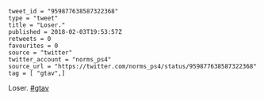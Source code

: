 ```
tweet_id = "959877638587322368"
type = "tweet"
title = "Loser."
published = 2018-02-03T19:53:57Z
retweets = 0
favourites = 0
source = "twitter"
twitter_account = "norms_ps4"
source_url = "https://twitter.com/norms_ps4/status/959877638587322368"
tag = [ "gtav",]
```

Loser. [#gtav](/tags/gtav/)

<p class='image'><img src='http://mnf.m17s.net/2018/02/03/DVIrnzjXcAAQfox.jpg' alt=''></p>


